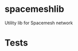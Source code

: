 # spacemeshlib

Utility lib for Spacemesh network

# Tests

<!-- Jest Coverage Comment:Begin -->
<!-- Jest Coverage Comment:End -->

